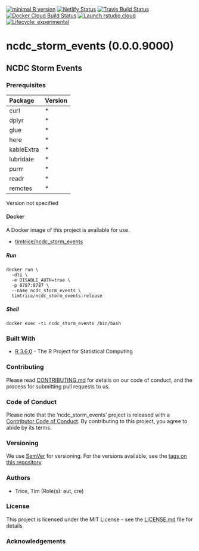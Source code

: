 
[![minimal R
version](https://img.shields.io/badge/R%3E%3D-3.6.0-6666ff.svg)](https://cran.r-project.org/)
[![Netlify
Status](https://api.netlify.com/api/v1/badges/74a3e5e4-32e3-4782-8940-730b8de72600/deploy-status)](https://app.netlify.com/sites/happy-varahamihira-7ba905/deploys)
[![Travis Build
Status](https://travis-ci.org/timtrice/ncdc_storm_events.svg?branch=master)](https://travis-ci.org/timtrice/ncdc_storm_events)
[![Docker Cloud Build
Status](https://img.shields.io/docker/cloud/build/timtrice/ncdc_storm_events.svg?style=popout)](https://cloud.docker.com/repository/docker/timtrice/ncdc_storm_events)
[![Launch
rstudio.cloud](https://img.shields.io/badge/launch-rstudio.cloud-yellowgreen.svg)](https://rstudio.cloud/project/400006)
[![Lifecycle:
experimental](https://img.shields.io/badge/lifecycle-experimental-orange.svg)](https://www.tidyverse.org/lifecycle/#experimental)

# ncdc\_storm\_events (0.0.0.9000)

## NCDC Storm Events

### Prerequisites

| Package    | Version |
| :--------- | :------ |
| curl       | \*      |
| dplyr      | \*      |
| glue       | \*      |
| here       | \*      |
| kableExtra | \*      |
| lubridate  | \*      |
| purrr      | \*      |
| readr      | \*      |
| remotes    | \*      |

Version not specified

#### Docker

A Docker image of this project is available for
    use.

  - [timtrice/ncdc\_storm\_events](https://cloud.docker.com/repository/docker/timtrice/ncdc_storm_events)

##### Run

    docker run \
      -dti \
      -e DISABLE_AUTH=true \
      -p 8787:8787 \
      --name ncdc_storm_events \
      timtrice/ncdc_storm_events:release

##### Shell

    docker exec -ti ncdc_storm_events /bin/bash

### Built With

  - [R 3.6.0](https://www.r-project.org/) - The R Project for
    Statistical Computing

### Contributing

Please read [CONTRIBUTING.md](/blob/master/.github/CONTRIBUTING.md) for
details on our code of conduct, and the process for submitting pull
requests to us.

### Code of Conduct

Please note that the ‘ncdc\_storm\_events’ project is released with a
[Contributor Code of Conduct](/blob/master/.github/CODE_OF_CONDUCT.md).
By contributing to this project, you agree to abide by its terms.

### Versioning

We use [SemVer](http://semver.org/) for versioning. For the versions
available, see the [tags on this repository](/tags).

### Authors

  - Trice, Tim (Role(s): aut, cre)

### License

This project is licensed under the MIT License - see the
[LICENSE.md](/blob/master/LICENSE.md) file for details

### Acknowledgements
